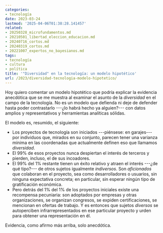```yaml
---
categories:
- tecnología
date: 2023-03-24
lastmod: '2025-04-06T01:38:28.141457'
related:
- 20250328_microfundamentos.md
- 20210501_libertad_eleccion_educacion.md
- 20240716_cortos.md
- 20240319_cortos.md
- 20221007_expertos_no_bayesianos.md
tags:
- tecnología
- cultura
- política
title: '"Diversidad" en la tecnología: un modelo hipotético'
url: /2023/diversidad-tecnologia-modelo-hipotetico/
---
```


Hoy quiero comentar un modelo hipotético que podría explicar la evidencia anecdótica que se me muestra al examinar el asunto de la _diversidad_ en el campo de la tecnología. No es un modelo que defienda ni deje de defender hasta poder contrastarlo ---¿lo habrá hecho ya alguien?--- con datos amplios y representativos y herramientas analíticas sólidas.

El modelo es, resumido, el siguiente:

* Los proyectos de tecnología son iniciados ---piénsese: en garajes--- por individuos que, mirados en su conjunto, parecen tener una varianza mínima en las coordenadas que actualmente definen eso que llamamos _diversidad_.
* El 99% de esos proyectos nunca despiertan el interés de terceros y pierden, incluso, el de sus incoadores.
* El 99% del 1% restante tienen un éxito relativo y atraen el interés ---¿de qué tipo?--- de otros sujetos igualmente _indiversos_. Son _aficionados_ que colaboran en el proyecto, sea como desarrolladores o usuarios, sin ninguna expectativa concreta; en particular, sin esperar ningún tipo de gratificación económica.
* Pero detrás del 1% del 1% de los proyectos iniciales existe una recompensa pecuniaria: son adoptados por empresas y otras organizaciones, se organizan congresos, se expiden certificaciones, se mencionan en ofertas de trabajo. Y es entonces que sujetos _diversos_ se autoperciben infrarrepresentados en ese particular proyecto y urden para obtener una representación en él.

Evidencia, como afirmo más arriba, solo anecdótica.